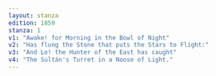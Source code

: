 ```yaml
---
layout: stanza
edition: 1859
stanza: 1
v1: "Awake! for Morning in the Bowl of Night"
v2: "Has flung the Stone that puts the Stars to Flight:"
v3: "⁠And Lo! the Hunter of the East has caught"
v4: "The Sultán's Turret in a Noose of Light."
---
```

